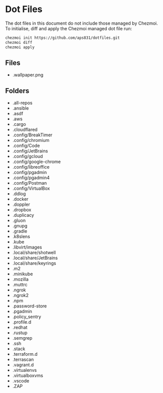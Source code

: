 # Dot Files

The dot files in this document do not include those managed by Chezmoi. To initialise, diff and apply the Chezmoi managed dot file run:

```bash
chezmoi init https://github.com/aps831/dotfiles.git
chezmoi diff
chezmoi apply
```

## Files

-   .wallpaper.png

## Folders

-   .all-repos
-   .ansible
-   .asdf
-   .aws
-   .cargo
-   .cloudflared
-   .config/BreakTimer
-   .config/chromium
-   .config/Code
-   .config/JetBrains
-   .config/gcloud
-   .config/google-chrome
-   .config/libreoffice
-   .config/pgadmin
-   .config/pgadmin4
-   .config/Postman
-   .config/VirtualBox
-   .ddlog
-   .docker
-   .doppler
-   .dropbox
-   .duplicacy
-   .gluon
-   .gnupg
-   .gradle
-   .k8slens
-   .kube
-   .libvirt/images
-   .local/share/shotwell
-   .local/share/JetBrains
-   .local/share/keyrings
-   .m2
-   .minikube
-   .mozilla
-   .muttrc
-   .ngrok
-   .ngrok2
-   .npm
-   .password-store
-   .pgadmin
-   .policy_sentry
-   .profile.d
-   .redhat
-   .rustup
-   .semgrep
-   .ssh
-   .stack
-   .terraform.d
-   .terrascan
-   .vagrant.d
-   .virtualenvs
-   .virtualboxvms
-   .vscode
-   .ZAP
